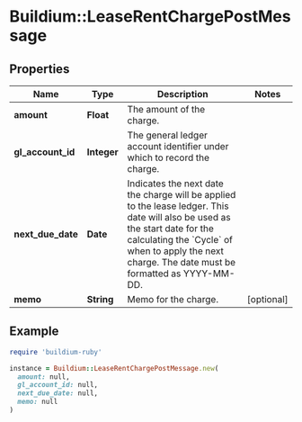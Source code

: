 # Buildium::LeaseRentChargePostMessage

## Properties

| Name | Type | Description | Notes |
| ---- | ---- | ----------- | ----- |
| **amount** | **Float** | The amount of the charge. |  |
| **gl_account_id** | **Integer** | The general ledger account identifier under which to record the charge. |  |
| **next_due_date** | **Date** | Indicates the next date the charge will be applied to the lease ledger. This date will also be used as the start date for the calculating the &#x60;Cycle&#x60; of when to apply the next charge. The date must be formatted as YYYY-MM-DD. |  |
| **memo** | **String** | Memo for the charge. | [optional] |

## Example

```ruby
require 'buildium-ruby'

instance = Buildium::LeaseRentChargePostMessage.new(
  amount: null,
  gl_account_id: null,
  next_due_date: null,
  memo: null
)
```

